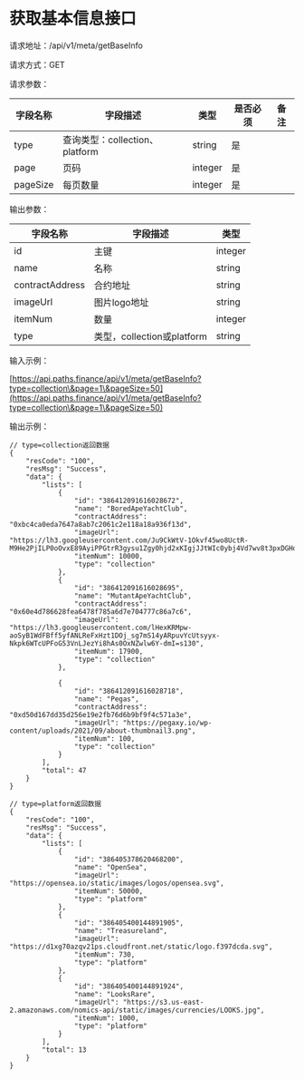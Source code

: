 # 获取基本信息接口

请求地址：/api/v1/meta/getBaseInfo

请求方式：GET

请求参数：

| 字段名称     | 字段描述                     | 类型      | 是否必须 | 备注 |
| -------- | ------------------------ | ------- | ---- | -- |
| type     | 查询类型：collection、platform | string  | 是    |    |
| page     | 页码                       | integer | 是    |    |
| pageSize | 每页数量                     | integer | 是    |    |

输出参数：

| 字段名称            | 字段描述                   | 类型      |
| --------------- | ---------------------- | ------- |
| id              | 主键                     | integer |
| name            | 名称                     | string  |
| contractAddress | 合约地址                   | string  |
| imageUrl        | 图片logo地址               | string  |
| itemNum         | 数量                     | integer |
| type            | 类型，collection或platform | string  |

输入示例：

[https://api.paths.finance/api/v1/meta/getBaseInfo?type=collection\&page=1\&pageSize=50](https://api.paths.finance/api/v1/meta/getBaseInfo?type=collection\&page=1\&pageSize=50)

输出示例：

```
// type=collection返回数据
{
    "resCode": "100",
    "resMsg": "Success",
    "data": {
        "lists": [
            {
                "id": "386412091616028672",
                "name": "BoredApeYachtClub",
                "contractAddress": "0xbc4ca0eda7647a8ab7c2061c2e118a18a936f13d",
                "imageUrl": "https://lh3.googleusercontent.com/Ju9CkWtV-1Okvf45wo8UctR-M9He2PjILP0oOvxE89AyiPPGtrR3gysu1Zgy0hjd2xKIgjJJtWIc0ybj4Vd7wv8t3pxDGHoJBzDB=s130",
                "itemNum": 10000,
                "type": "collection"
            },
            {
                "id": "386412091616028695",
                "name": "MutantApeYachtClub",
                "contractAddress": "0x60e4d786628fea6478f785a6d7e704777c86a7c6",
                "imageUrl": "https://lh3.googleusercontent.com/lHexKRMpw-aoSyB1WdFBff5yfANLReFxHzt1DOj_sg7mS14yARpuvYcUtsyyx-Nkpk6WTcUPFoG53VnLJezYi8hAs0OxNZwlw6Y-dmI=s130",
                "itemNum": 17900,
                "type": "collection"
            },
           
            {
                "id": "386412091616028718",
                "name": "Pegas",
                "contractAddress": "0xd50d167dd35d256e19e2fb76d6b9bf9f4c571a3e",
                "imageUrl": "https://pegaxy.io/wp-content/uploads/2021/09/about-thumbnail3.png",
                "itemNum": 100,
                "type": "collection"
            }
        ],
        "total": 47
    }
}
```

```
// type=platform返回数据
{
    "resCode": "100",
    "resMsg": "Success",
    "data": {
        "lists": [
            {
                "id": "386405378620468200",
                "name": "OpenSea",
                "imageUrl": "https://opensea.io/static/images/logos/opensea.svg",
                "itemNum": 50000,
                "type": "platform"
            },
            {
                "id": "386405400144891905",
                "name": "Treasureland",
                "imageUrl": "https://d1xg70azqv21ps.cloudfront.net/static/logo.f397dcda.svg",
                "itemNum": 730,
                "type": "platform"
            },
            {
                "id": "386405400144891924",
                "name": "LooksRare",
                "imageUrl": "https://s3.us-east-2.amazonaws.com/nomics-api/static/images/currencies/LOOKS.jpg",
                "itemNum": 1000,
                "type": "platform"
            }
        ],
        "total": 13
    }
}
```
